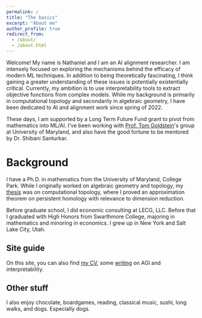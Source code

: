 ```yaml
---
permalink: /
title: "The basics"
excerpt: "About me"
author_profile: true
redirect_from: 
  - /about/
  - /about.html
---
```

Welcome! My name is Nathaniel and I am an AI alignment researcher. I am intensely focused on exploring the mechanisms behind the efficacy of modern ML techniques. In addition to being theoretically fascinating, I think gaining a greater understanding of these issues is potentially existentially critical. Currently, my ambition is to use interpretability tools to extract objective functions from complex models. While my background is primarily in computational topology and secondarily in algebraic geometry, I have been dedicated to AI and alignment work since spring of 2022.

These days, I am supported by a Long Term Future Fund grant to pivot from mathematics into ML/AI. I've been working with [Prof. Tom Goldstein](http://www.cs.umd.edu/~tomg/)'s group at University of Maryland, and also have the good fortune to be mentored by Dr. Shibani Santurkar. 

Background
======
I have a Ph.D. in mathematics from the University of Maryland, College Park. While I originally worked on algebraic geometry and topology, my [thesis](https://drum.lib.umd.edu/handle/1903/29249) was on computational topology, where I proved an approximation theorem on persistent homology with relevance to dimension reduction.

Before graduate school, I did economic consulting at LECG, LLC. Before that I graduated with High Honors from Swarthmore College, majoring in mathematics and minoring in economics. I grew up in New York and Salt Lake City, Utah.

Site guide
------
On this site, you can also find [my CV](/files/NathanielMonson_CV.pdf), some [writing](link) on AGI and interpretability.

Other stuff
------
I also enjoy chocolate, boardgames, reading, classical music, sushi, long walks, and dogs. Especially dogs.